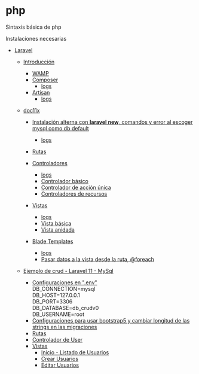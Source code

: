 # php
Sintaxis básica de php

Instalaciones necesarias

- [Laravel]()
    - [Introducción]()
        - [WAMP](./laravel/preparacion/wamp.md)
        - [Composer](./laravel/preparacion/composer.md)
            - [logs](./laravel/preparacion/composer-installation.bash)
        - [Artisan](./laravel/artisan/artisan.md)
            - [logs](./laravel/artisan/artisan.bash)

    - [doc11x](./laravel/projects/web/doc11x/)
        - [Instalación alterna con **laravel new**, comandos y error al escoger mysql como db default](./laravel/crear-proyecto/laravel-new-doc11x.md)
            - [logs](./laravel/crear-proyecto/laravel-new-doc11x.bash)

        - [Rutas](./laravel/projects/web/doc11x/routes/web.php)

        <!-- - [Middleware](https://laravel.com/docs/11.x/middleware) -->

        <!-- - [CSRF Protection](https://laravel.com/docs/11.x/csrf) -->

        - [Controladores](./laravel/controller/controller.md)
            - [logs](./laravel/controller/controller.bash)
            - [Controlador básico](./laravel/projects/web/doc11x/app/Http/Controllers/UserController.php)
            - [Controlador de acción única](./laravel/projects/web/doc11x/app/Http/Controllers/ProvisionServer.php)
            - [Controladores de recursos](./laravel/projects/web/doc11x/app/Http/Controllers/PhotoController.php)

        - [Vistas](./laravel/view/view.md)
            - [logs](./laravel/view/view.bash)
            - [Vista básica](./laravel/projects/web/doc11x/resources/views/greeting.blade.php)
            - [Vista anidada](./laravel/projects/web/doc11x/resources/views/admin/profile.blade.php)

        - [Blade Templates](./laravel/templates/blade_templates.md)
            - [logs](./laravel/templates/blade_templates.bash)
            - [Pasar datos a la vista desde la ruta, @foreach](./laravel/projects/web/doc11x/resources/views/greeting.blade.php)

        <!-- - [HTTP Requests](https://laravel.com/docs/11.x/requests) -->

        <!-- - [HTTP Responses](https://laravel.com/docs/11.x/responses) -->

        <!-- - [HTTP Session](https://laravel.com/docs/11.x/session) -->

        <!-- - [Error Handling](https://laravel.com/docs/11.x/errors) -->
        
    - [Ejemplo de crud - Laravel 11 - MySql](./laravel/projects/web/crudv0/)
        - [Configuraciones en ".env"]()</br>
            DB_CONNECTION=mysql</br>
            DB_HOST=127.0.0.1</br>
            DB_PORT=3306</br>
            DB_DATABASE=db_crudv0</br>
            DB_USERNAME=root</br>
        - [Configuraciones para usar bootstrap5 y cambiar longitud de las strings en las migraciones](./laravel/projects/web/crudv0/app/Providers/AppServiceProvider.php)
        - [Rutas](./laravel/projects/web/crudv0/routes/web.php)
        - [Controlador de User](./laravel/projects/web/crudv0/app/Http/Controllers/UserController.php)
        - [Vistas]()
            - [Inicio - Listado de Usuarios](./laravel/projects/web/crudv0/resources/views/users/index.blade.php)
            - [Crear Usuarios](./laravel/projects/web/crudv0/resources/views/users/create.blade.php)
            - [Editar Usuarios](./laravel/projects/web/crudv0/resources/views/users/edit.blade.php)

